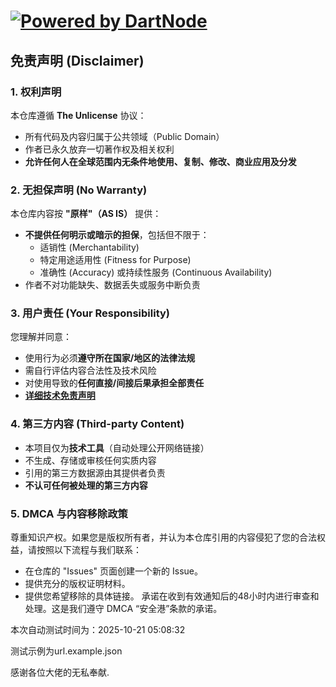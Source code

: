 # [![Powered by DartNode](https://dartnode.com/branding/DN-Open-Source-sm.png)](https://dartnode.com "Powered by DartNode - Free VPS for Open Source") 

## 免责声明 (Disclaimer)

### 1. 权利声明
本仓库遵循 **The Unlicense** 协议：
- 所有代码及内容归属于公共领域（Public Domain）
- 作者已永久放弃一切著作权及相关权利
- **允许任何人在全球范围内无条件地使用、复制、修改、商业应用及分发**

### 2. 无担保声明 (No Warranty)
本仓库内容按 **"原样"（AS IS）** 提供：
- **不提供任何明示或暗示的担保**，包括但不限于：
  - 适销性 (Merchantability)
  - 特定用途适用性 (Fitness for Purpose)
  - 准确性 (Accuracy) 或持续性服务 (Continuous Availability)
- 作者不对功能缺失、数据丢失或服务中断负责

### 3. 用户责任 (Your Responsibility)
您理解并同意：
- 使用行为必须**遵守所在国家/地区的法律法规**
- 需自行评估内容合法性及技术风险
- 对使用导致的**任何直接/间接后果承担全部责任**
-  **[详细技术免责声明](./TECHNICAL_DISCLAIMER.md)**

### 4. 第三方内容 (Third-party Content)
- 本项目仅为**技术工具**（自动处理公开网络链接）
- 不生成、存储或审核任何实质内容
- 引用的第三方数据源由其提供者负责
- **不认可任何被处理的第三方内容**

### 5. DMCA 与内容移除政策
尊重知识产权。如果您是版权所有者，并认为本仓库引用的内容侵犯了您的合法权益，请按照以下流程与我们联系：
- 在仓库的 "Issues" 页面创建一个新的 Issue。
- 提供充分的版权证明材料。
- 提供您希望移除的具体链接。
承诺在收到有效通知后的48小时内进行审查和处理。这是我们遵守 DMCA “安全港”条款的承诺。

本次自动测试时间为：2025-10-21 05:08:32

测试示例为url.example.json

感谢各位大佬的无私奉献.


